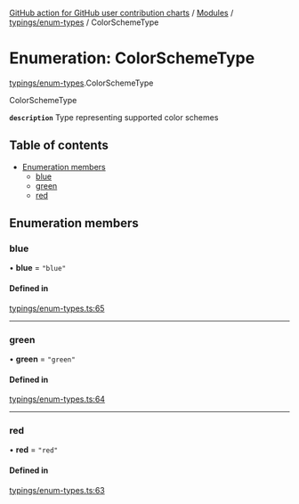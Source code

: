 [GitHub action for GitHub user contribution charts](../README.md) / [Modules](../modules.md) / [typings/enum-types](../modules/typings_enum_types.md) / ColorSchemeType

# Enumeration: ColorSchemeType

[typings/enum-types](../modules/typings_enum_types.md).ColorSchemeType

ColorSchemeType

**`description`** Type representing supported color schemes

## Table of contents

- [Enumeration members](#enumeration-members-1)
  - [blue](#blue)
  - [green](#green)
  - [red](#red)

## Enumeration members

### blue

• **blue** = `"blue"`

#### Defined in

[typings/enum-types.ts:65](https://github.com/AlexRogalskiy/github-action-user-contribution/blob/8736815/typings/enum-types.ts#L65)

***

### green

• **green** = `"green"`

#### Defined in

[typings/enum-types.ts:64](https://github.com/AlexRogalskiy/github-action-user-contribution/blob/8736815/typings/enum-types.ts#L64)

***

### red

• **red** = `"red"`

#### Defined in

[typings/enum-types.ts:63](https://github.com/AlexRogalskiy/github-action-user-contribution/blob/8736815/typings/enum-types.ts#L63)
